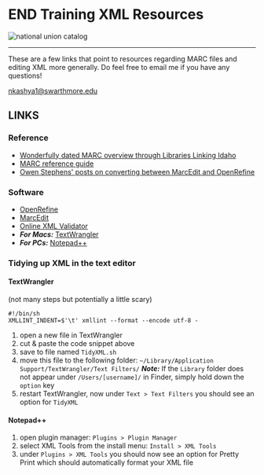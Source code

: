 # END Training XML Resources


![national union catalog](https://github.com/earlynovels/training/blob/master/img/nuc1.jpg)

---

These are a few links that point to resources regarding MARC files and editing XML more generally. Do feel free to email me if you have any questions!

[nkashya1@swarthmore.edu](mailto:nkashya1@swarthmore.edu)

## LINKS

### Reference

- [Wonderfully dated MARC overview through Libraries Linking Idaho](http://lili.org/forlibs/ce/able/course8/04marchistory.htm)
- [MARC reference guide](http://www.loc.gov/marc/bibliographic/)
- [Owen Stephens' posts on converting between MarcEdit and OpenRefine](http://www.meanboyfriend.com/overdue_ideas/2015/07/worked-example-fixing-marc-data-1/)

### Software

- [OpenRefine](http://openrefine.org/) 
- [MarcEdit](http://marcedit.reeset.net/downloads)
- [Online XML Validator](http://xmlvalidation.com/)
- **_For Macs:_** [TextWrangler](http://www.barebones.com/products/textwrangler/)
- **_For PCs:_** [Notepad++](https://notepad-plus-plus.org/download/v6.9.2.html)

### Tidying up XML in the text editor

#### TextWrangler

(not many steps but potentially a little scary)

``` 
#!/bin/sh
XMLLINT_INDENT=$'\t' xmllint --format --encode utf-8 -
```

1. open a new file in TextWrangler
2. cut & paste the code snippet above
3. save to file named `TidyXML.sh`
4. move this file to the following folder: `~/Library/Application Support/TextWrangler/Text Filters/`
**_Note:_** If the `Library` folder does not appear under `/Users/[username]/` in Finder, simply hold down the `option` key
5. restart TextWrangler, now under `Text > Text Filters` you should see an option for `TidyXML`

#### Notepad++

1. open plugin manager: `Plugins > Plugin Manager`
2. select XML Tools from the install menu: `Install > XML Tools`
3. under `Plugins > XML Tools` you should now see an option for Pretty Print which should automatically format your XML file

